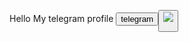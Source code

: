 Hello My telegram profile <a href="https://t.me/Shuhratbek3771"> 
<button>telegram<button>
</a>
<img src="https://upload.wikimedia.org/wikipedia/commons/8/82/Telegram_logo.svg">




